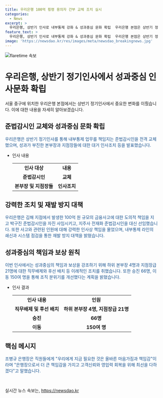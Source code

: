 ```yaml
---
title: 우리은행 100억 횡령 용의자 간부 교체 조치 실시
categories:
  - News
excerpt: >
  우리은행, 상반기 인사로 내부통제 강화 & 성과중심 문화 확립  우리은행 본점은 상반기 정기인사를 통해 준법감시인 교체와 실적 부진한 본부장 및 지점장 대거 인사조치 등을 발표했다. 이는 김해 지점의 금융사고로 발생한 책임 문제로, 내부통제의 강화와 재발 방지를 위한 총력을 기울일 것으로 밝혔다. 성과중심의 인사원칙을 강조하며, 영업에 집중하기 위한 계획도 발표했다. 이에 따라 후선 배치, 직무배제 등 이례적인 조치가 이뤄지고, 조 행장은 직원들에게 책임감과 올바른 마음가짐을 강조했다.
feature_text: >
  우리은행, 상반기 인사로 내부통제 강화 & 성과중심 문화 확립  우리은행 본점은 상반기 정기인사를 통해 준법감시인 교체와 실적 부진한 본부장 및 지점장 대거 인사조치 등을 발표했다. 이는 김해 지점의 금융사고로 발생한 책임 문제로, 내부통제의 강화와 재발 방지를 위한 총력을 기울일 것으로 밝혔다. 성과중심의 인사원칙을 강조하며, 영업에 집중하기 위한 계획도 발표했다. 이에 따라 후선 배치, 직무배제 등 이례적인 조치가 이뤄지고, 조 행장은 직원들에게 책임감과 올바른 마음가짐을 강조했다.
image: 'https://newsdao.kr/res/images/meta/newsdao_breakingnews.jpg'
---
```


<p><img src="https://newsdao.kr/res/images/meta/newsdao_breakingnews.jpg" alt="flaretime 속보" /></p>

<h1>우리은행, 상반기 정기인사에서 성과중심 인사문화 확립</h1>

<p data-ke-size="size16">서울 중구에 위치한 우리은행 본점에서는 상반기 정기인사에서 중요한 변화를 이뤘습니다. 이에 대한 내용을 자세히 알아보겠습니다.</p>

<h2 data-ke-size="size26">준법감시인 교체와 성과중심 문화 확립</h2>

<p data-ke-size="size16"><span style="color: #1a5490;">우리은행은 상반기 정기인사를 통해 내부통제 업무를 책임지는 준법감시인을 전격 교체했으며, 성과가 부진한 본부장과 지점장들에 대한 대거 인사조치 등을 발표했습니다.</span></p>

<ul>
<li>인사 내용
  <table>
    <tr>
      <td style="text-align: center; height: 17px;"><b>인사 대상</b></td>
      <td style="text-align: center; height: 17px;"><b>내용</b></td>
    </tr>
    <tr>
      <td style="text-align: center; height: 17px;"><b>준법감시인</b></td>
      <td style="text-align: center; height: 17px;"><b>교체</b></td>
    </tr>
    <tr>
      <td style="text-align: center; height: 17px;"><b>본부장 및 지점장들</b></td>
      <td style="text-align: center; height: 17px;"><b>인사조치</b></td>
    </tr>
  </table>
</li>
</ul>

<h2 data-ke-size="size26">강력한 조치 및 재발 방지 대책</h2>

<p data-ke-size="size16"><span style="color: #1a5490;">우리은행은 김해 지점에서 발생한 100억 원 규모의 금융사고에 대한 도의적 책임을 지고 박구진 준법감시인을 자진 사임시키고, 지주사 전재화 준법감시인을 대신 선임했습니다. 또한 사고와 관련된 인원에 대해 강력한 인사상 책임을 물었으며, 내부통제 라인의 쇄신과 시스템 점검을 통한 재발 방지 대책을 밝혔습니다.</span></p>

<h2 data-ke-size="size26">성과중심의 책임과 보상 원칙</h2>

<p data-ke-size="size16"><span style="color: #1a5490;">이번 인사에서는 성과중심의 책임과 보상을 강조하기 위해 하위 본부장 4명과 지점장급 21명에 대한 직무배제와 후선 배치 등 이례적인 조치를 취했습니다. 또한 승진 66명, 이동 150여 명을 통해 조직 분위기를 개선했다는 계획을 밝혔습니다.</span></p>

<ul>
<li>인사 결과
  <table>
    <tr>
      <td style="text-align: center; height: 17px;"><b>인사 내용</b></td>
      <td style="text-align: center; height: 17px;"><b>인원</b></td>
    </tr>
    <tr>
      <td style="text-align: center; height: 17px;"><b>직무배제 및 후선 배치</b></td>
      <td style="text-align: center; height: 17px;"><b>하위 본부장 4명, 지점장급 21명</b></td>
    </tr>
    <tr>
      <td style="text-align: center; height: 17px;"><b>승진</b></td>
      <td style="text-align: center; height: 17px;"><b>66명</b></td>
    </tr>
    <tr>
      <td style="text-align: center; height: 17px;"><b>이동</b></td>
      <td style="text-align: center; height: 17px;"><b>150여 명</b></td>
    </tr>
  </table>
</li>
</ul>

<h2 data-ke-size="size26">핵심 메시지</h2>

<p data-ke-size="size16"><span style="color: #1a5490;">조병규 은행장은 직원들에게 "우리에게 지금 필요한 것은 올바른 마음가짐과 책임감"이라며 "은행장으로서 더 큰 책임감을 가지고 고객신뢰와 영업력 회복을 위해 최선을 다하겠다"고 말했습니다.</span></p>

<p data-ke-size="size16">&nbsp;</p>
실시간 뉴스 속보는, <a href="https://newsdao.kr" rel="dofollow">https://newsdao.kr</a>


